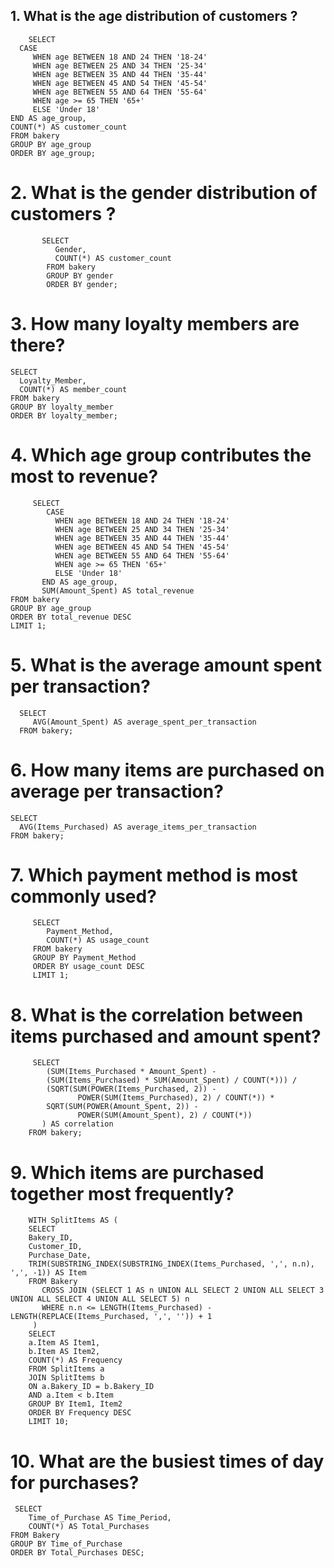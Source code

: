 ## 1. What is the age distribution of customers ?
        SELECT 
      CASE 
         WHEN age BETWEEN 18 AND 24 THEN '18-24'
         WHEN age BETWEEN 25 AND 34 THEN '25-34'
         WHEN age BETWEEN 35 AND 44 THEN '35-44'
         WHEN age BETWEEN 45 AND 54 THEN '45-54'
         WHEN age BETWEEN 55 AND 64 THEN '55-64'
         WHEN age >= 65 THEN '65+'
         ELSE 'Under 18' 
    END AS age_group,
    COUNT(*) AS customer_count
    FROM bakery
    GROUP BY age_group
    ORDER BY age_group;

# 2. What is the gender distribution of customers ?
           SELECT 
              Gender,
              COUNT(*) AS customer_count
            FROM bakery
            GROUP BY gender
            ORDER BY gender;

# 3. How many loyalty members are there?
    SELECT 
      Loyalty_Member,
      COUNT(*) AS member_count
    FROM bakery
    GROUP BY loyalty_member
    ORDER BY loyalty_member;

# 4. Which age group contributes the most to revenue?
         SELECT 
            CASE 
              WHEN age BETWEEN 18 AND 24 THEN '18-24'
              WHEN age BETWEEN 25 AND 34 THEN '25-34'
              WHEN age BETWEEN 35 AND 44 THEN '35-44'
              WHEN age BETWEEN 45 AND 54 THEN '45-54'
              WHEN age BETWEEN 55 AND 64 THEN '55-64'
              WHEN age >= 65 THEN '65+'
              ELSE 'Under 18' 
           END AS age_group,
           SUM(Amount_Spent) AS total_revenue
    FROM bakery
    GROUP BY age_group
    ORDER BY total_revenue DESC
    LIMIT 1;

# 5. What is the average amount spent per transaction?
      SELECT 
         AVG(Amount_Spent) AS average_spent_per_transaction
      FROM bakery;

# 6. How many items are purchased on average per transaction?
    SELECT 
      AVG(Items_Purchased) AS average_items_per_transaction
    FROM bakery;

# 7. Which payment method is most commonly used?
         SELECT 
            Payment_Method,
            COUNT(*) AS usage_count
         FROM bakery
         GROUP BY Payment_Method
         ORDER BY usage_count DESC
         LIMIT 1;
# 8. What is the correlation between items purchased and amount spent?
         SELECT 
            (SUM(Items_Purchased * Amount_Spent) - 
            (SUM(Items_Purchased) * SUM(Amount_Spent) / COUNT(*))) /
            (SQRT(SUM(POWER(Items_Purchased, 2)) - 
                   POWER(SUM(Items_Purchased), 2) / COUNT(*)) *
            SQRT(SUM(POWER(Amount_Spent, 2)) - 
                   POWER(SUM(Amount_Spent), 2) / COUNT(*))
           ) AS correlation
        FROM bakery;

# 9. Which items are purchased together most frequently?
        WITH SplitItems AS (
        SELECT 
        Bakery_ID,
        Customer_ID,
        Purchase_Date,
        TRIM(SUBSTRING_INDEX(SUBSTRING_INDEX(Items_Purchased, ',', n.n), ',', -1)) AS Item
        FROM Bakery
           CROSS JOIN (SELECT 1 AS n UNION ALL SELECT 2 UNION ALL SELECT 3 UNION ALL SELECT 4 UNION ALL SELECT 5) n
           WHERE n.n <= LENGTH(Items_Purchased) - LENGTH(REPLACE(Items_Purchased, ',', '')) + 1
         )
        SELECT 
        a.Item AS Item1, 
        b.Item AS Item2, 
        COUNT(*) AS Frequency
        FROM SplitItems a
        JOIN SplitItems b
        ON a.Bakery_ID = b.Bakery_ID 
        AND a.Item < b.Item
        GROUP BY Item1, Item2
        ORDER BY Frequency DESC
        LIMIT 10;

# 10. What are the busiest times of day for purchases?
     SELECT 
        Time_of_Purchase AS Time_Period,
        COUNT(*) AS Total_Purchases
    FROM Bakery
    GROUP BY Time_of_Purchase
    ORDER BY Total_Purchases DESC;
